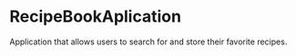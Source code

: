 # RecipeBookAplication
Application that allows users to search for and store their favorite recipes.

